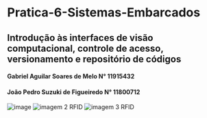 # Pratica-6-Sistemas-Embarcados
## Introdução às interfaces de visão computacional, controle de acesso, versionamento e repositório de códigos
#### Gabriel Aguilar Soares de Melo N° 11915432
#### João Pedro Suzuki de Figueiredo N° 11800712

![image](https://github.com/GabrielASMelo/Pratica-6-Sistemas-Embarcados/assets/153654228/26a19257-7b67-482d-a488-3b4722d799c2)
![imagem 2 RFID](https://github.com/GabrielASMelo/Pratica-6-Sistemas-Embarcados/assets/153654228/d6e551df-ca98-46b5-9bde-c99adf97258a)
![imagem 3 RFID](https://github.com/GabrielASMelo/Pratica-6-Sistemas-Embarcados/assets/153654228/ac6b14f8-cbc2-466c-b5f2-0c3aab17d4ea)
